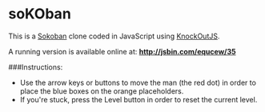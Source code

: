 soKOban
=======

This is a [Sokoban](http://en.wikipedia.org/wiki/Sokoban) clone coded in JavaScript using [KnockOutJS](http://knockoutjs.com/).

A running version is available online at: **http://jsbin.com/equcew/35**

###Instructions:
* Use the arrow keys or buttons to move the man (the red dot) in order to place the blue boxes on the orange placeholders.
* If you're stuck, press the Level button in order to reset the current level.


